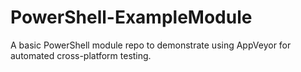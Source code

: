 # PowerShell-ExampleModule

A basic PowerShell module repo to demonstrate using AppVeyor for automated cross-platform testing.
